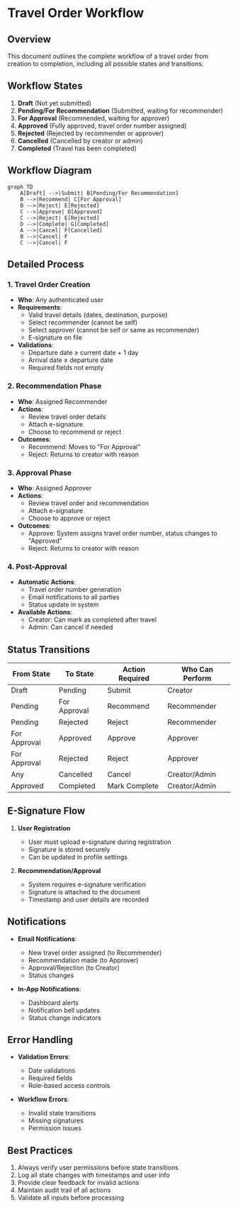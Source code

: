 # Travel Order Workflow

## Overview

This document outlines the complete workflow of a travel order from creation to completion, including all possible states and transitions.

## Workflow States

1. **Draft** (Not yet submitted)
2. **Pending/For Recommendation** (Submitted, waiting for recommender)
3. **For Approval** (Recommended, waiting for approver)
4. **Approved** (Fully approved, travel order number assigned)
5. **Rejected** (Rejected by recommender or approver)
6. **Cancelled** (Cancelled by creator or admin)
7. **Completed** (Travel has been completed)

## Workflow Diagram

```mermaid
graph TD
    A[Draft] -->|Submit| B[Pending/For Recommendation]
    B -->|Recommend| C[For Approval]
    B -->|Reject| E[Rejected]
    C -->|Approve| D[Approved]
    C -->|Reject| E[Rejected]
    D -->|Complete| G[Completed]
    A -->|Cancel| F[Cancelled]
    B -->|Cancel| F
    C -->|Cancel| F
```

## Detailed Process

### 1. Travel Order Creation
- **Who**: Any authenticated user
- **Requirements**:
  - Valid travel details (dates, destination, purpose)
  - Select recommender (cannot be self)
  - Select approver (cannot be self or same as recommender)
  - E-signature on file
- **Validations**:
  - Departure date ≥ current date + 1 day
  - Arrival date ≥ departure date
  - Required fields not empty

### 2. Recommendation Phase
- **Who**: Assigned Recommender
- **Actions**:
  - Review travel order details
  - Attach e-signature
  - Choose to recommend or reject
- **Outcomes**:
  - Recommend: Moves to "For Approval"
  - Reject: Returns to creator with reason

### 3. Approval Phase
- **Who**: Assigned Approver
- **Actions**:
  - Review travel order and recommendation
  - Attach e-signature
  - Choose to approve or reject
- **Outcomes**:
  - Approve: System assigns travel order number, status changes to "Approved"
  - Reject: Returns to creator with reason

### 4. Post-Approval
- **Automatic Actions**:
  - Travel order number generation
  - Email notifications to all parties
  - Status update in system
- **Available Actions**:
  - Creator: Can mark as completed after travel
  - Admin: Can cancel if needed

## Status Transitions

| From State | To State | Action Required | Who Can Perform |
|------------|----------|-----------------|------------------|
| Draft | Pending | Submit | Creator |
| Pending | For Approval | Recommend | Recommender |
| Pending | Rejected | Reject | Recommender |
| For Approval | Approved | Approve | Approver |
| For Approval | Rejected | Reject | Approver |
| Any | Cancelled | Cancel | Creator/Admin |
| Approved | Completed | Mark Complete | Creator/Admin |

## E-Signature Flow

1. **User Registration**
   - User must upload e-signature during registration
   - Signature is stored securely
   - Can be updated in profile settings

2. **Recommendation/Approval**
   - System requires e-signature verification
   - Signature is attached to the document
   - Timestamp and user details are recorded

## Notifications

- **Email Notifications**:
  - New travel order assigned (to Recommender)
  - Recommendation made (to Approver)
  - Approval/Rejection (to Creator)
  - Status changes

- **In-App Notifications**:
  - Dashboard alerts
  - Notification bell updates
  - Status change indicators

## Error Handling

- **Validation Errors**:
  - Date validations
  - Required fields
  - Role-based access controls

- **Workflow Errors**:
  - Invalid state transitions
  - Missing signatures
  - Permission issues

## Best Practices

1. Always verify user permissions before state transitions
2. Log all state changes with timestamps and user info
3. Provide clear feedback for invalid actions
4. Maintain audit trail of all actions
5. Validate all inputs before processing

